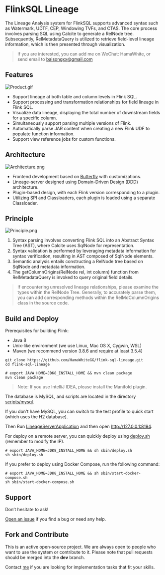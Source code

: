 # FlinkSQL Lineage

The Lineage Analysis system for FlinkSQL supports advanced syntax such as Watermark, UDTF, CEP, Windowing TVFs, and CTAS. The core process involves parsing SQL using Calcite to generate a RelNode tree. Subsequently, RelMetadataQuery is utilized to retrieve field-level lineage information, which is then presented through visualization.

> If you are interested, you can add me on WeChat: HamaWhite, or send email to baisongxx@gmail.com

## Features

![Product.gif](https://github.com/HamaWhiteGG/flink-sql-lineage/blob/main/data/images/Product.gif)

* Support lineage at both table and column levels in Flink SQL.
* Support processing and transformation relationships for field lineage in Flink SQL.
* Visualize data lineage, displaying the total number of downstream fields for a specific column.
* Simultaneously support parsing multiple versions of Flink.
* Automatically parse JAR content when creating a new Flink UDF to populate function information.
* Support view reference jobs for custom functions.

## Architecture

![Architecture.png](https://github.com/HamaWhiteGG/flink-sql-lineage/blob/main/data/images/Architecture.png)

* Frontend development based on [Butterfly](https://github.com/alibaba/butterfly) with customizations.
* Lineage-server designed using Domain-Driven Design (DDD) architecture.
* Plugin-based design, with each Flink version corresponding to a plugin.
* Utilizing SPI and Classloaders, each plugin is loaded using a separate Classloader.

## Principle

![Principle.png](https://github.com/HamaWhiteGG/flink-sql-lineage/blob/main/data/images/Principle.png)

1. Syntax parsing involves converting Flink SQL into an Abstract Syntax Tree (AST), where Calcite uses SqlNode for representation.
2. Syntax validation is performed by leveraging metadata information for syntax verification, resulting in AST composed of SqlNode elements.
3. Semantic analysis entails constructing a RelNode tree based on SqlNode and metadata information.
4. The getColumnOrigins(RelNode rel, int column) function from RelMetadataQuery is invoked to query original field details.

> If encountering unresolved lineage relationships, please examine the types within the RelNode Tree. 
> Generally, to accurately parse them, you can add corresponding methods within the RelMdColumnOrigins class in the source code.


## Build and Deploy
Prerequisites for building Flink:
* Java 8
* Unix-like environment (we use Linux, Mac OS X, Cygwin, WSL)
* Maven (we recommend version 3.8.6 and require at least 3.5.4)

```shell
git clone https://github.com/HamaWhiteGG/flink-sql-lineage.git
cd flink-sql-lineage

# export JAVA_HOME=JDK8_INSTALL_HOME && mvn clean package
mvn clean package
```
> Note: If you use IntelliJ IDEA, please install the Manifold plugin.

The database is MySQL, and scripts are located in the directory [scripts/mysql](scripts/mysql).

If you don't have MySQL, you can switch to the test profile to quick start (which uses the H2 database).

Then Run [LineageServerApplication](lineage-server/lineage-server-start/src/main/java/com/hw/lineage/server/start/LineageServerApplication.java) and then open http://127.0.0.1:8194.

For deploy on a remote server, you can quickly deploy using [deploy.sh](sbin/deploy.sh) (remember to modify the IP).
```shell
# export JAVA_HOME=JDK8_INSTALL_HOME && sh sbin/deploy.sh
sh sbin/deploy.sh
```

If you prefer to deploy using Docker Compose, run the following command:
```shell
# export JAVA_HOME=JDK8_INSTALL_HOME && sh sbin/start-docker-compose.sh
sh sbin/start-docker-compose.sh
```


## Support
Don’t hesitate to ask!

[Open an issue](https://github.com/HamaWhiteGG/flink-sql-lineage/issues) if you find a bug or need any help.

## Fork and Contribute
This is an active open-source project. We are always open to people who want to use the system or contribute to it. Please note that pull requests should be merged into the **dev** branch.

Contact [me](baisongxx@gmail.com) if you are looking for implementation tasks that fit your skills.



